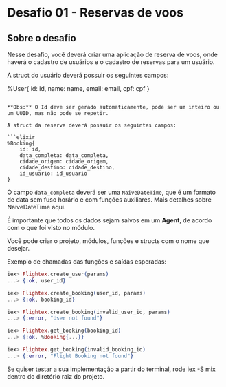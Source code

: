 # Desafio 01 - Reservas de voos

## Sobre o desafio

Nesse desafio, você deverá criar uma aplicação de reserva de voos, onde haverá o cadastro de usuários e o cadastro de reservas para um usuário.

A struct do usuário deverá possuir os seguintes campos:

%User{
	id: id,
	name: name,
	email: email,
	cpf: cpf
}
```

**Obs:** O Id deve ser gerado automaticamente, pode ser um inteiro ou um UUID, mas não pode se repetir.

A struct da reserva deverá possuir os seguintes campos:

```elixir
%Booking{
	id: id,
	data_completa: data_completa,
	cidade_origem: cidade_origem,
	cidade_destino: cidade_destino,
	id_usuario: id_usuario
}
```

O campo `data_completa` deverá ser uma `NaiveDateTime`, que é um formato de data sem fuso horário e com funções auxiliares. Mais detalhes sobre NaiveDateTime aqui.

É importante que todos os dados sejam salvos em um **Agent**, de acordo com o que foi visto no módulo.

Você pode criar o projeto, módulos, funções e structs com o nome que desejar.

Exemplo de chamadas das funções e saídas esperadas:

```elixir
iex> Flightex.create_user(params)
...> {:ok, user_id}

iex> Flightex.create_booking(user_id, params)
...> {:ok, booking_id}

iex> Flightex.create_booking(invalid_user_id, params)
...> {:error, "User not found"}

iex> Flightex.get_booking(booking_id)
...> {:ok, %Booking{...}}

iex> Flightex.get_booking(invalid_booking_id)
...> {:error, "Flight Booking not found"}
```
Se quiser testar a sua implementação a partir do terminal, rode iex -S mix dentro do diretório raiz do projeto.
